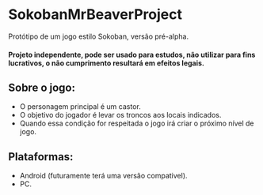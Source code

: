 # SokobanMrBeaverProject
Protótipo de um jogo estilo Sokoban, versão pré-alpha.

#### Projeto independente, pode ser usado para estudos, não utilizar para fins lucrativos, o não cumprimento resultará em efeitos legais.

## Sobre o jogo:
- O personagem principal é um castor.
- O objetivo do jogador é levar os troncos aos locais indicados.
- Quando essa condição for respeitada o jogo irá criar o próximo nível de jogo.

## Plataformas:
- Android (futuramente terá uma versão compativel).
- PC.
